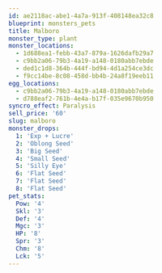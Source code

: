 ```yaml
---
id: ae2118ac-abe1-4a7a-913f-408148ea32c8
blueprint: monsters_pets
title: Malboro
monster_type: plant
monster_locations:
  - 1d688ea1-febb-43a7-879a-1626dafb29a7
  - c9bb2a06-79b3-4a19-a148-0180abb7ebde
  - ded1c1d8-364b-444f-bd94-4d1a254ce3dc
  - f9cc14be-8c08-458d-bb4b-24a8f19eeb11
egg_locations:
  - c9bb2a06-79b3-4a19-a148-0180abb7ebde
  - d788eaf2-761b-4e4a-b17f-035e9670b950
syncro_effect: Paralysis
sell_price: '60'
slug: malboro
monster_drops:
  1: 'Exp + Lucre'
  2: 'Oblong Seed'
  3: 'Big Seed'
  4: 'Small Seed'
  5: 'Silly Eye'
  6: 'Flat Seed'
  7: 'Flat Seed'
  8: 'Flat Seed'
pet_stats:
  Pow: '4'
  Skl: '3'
  Def: '4'
  Mgc: '3'
  HP: '8'
  Spr: '3'
  Chm: '8'
  Lck: '5'
---
```

